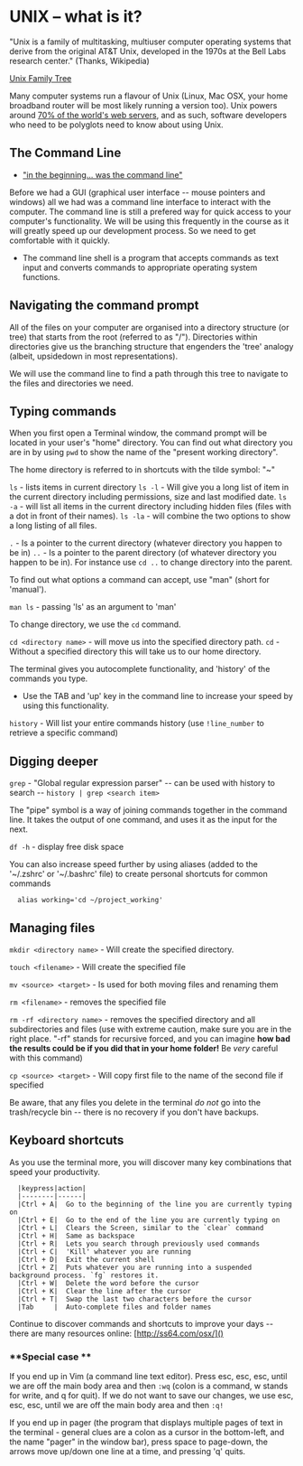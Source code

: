 # UNIX – what is it?

"Unix is a family of multitasking, multiuser computer operating systems that derive from the original AT&T Unix, developed in the 1970s at the Bell Labs research center." (Thanks, Wikipedia)

[Unix Family Tree](http://www.computerworld.com/article/2524660/operating-systems/the-unix-family-tree.html)

Many computer systems run a flavour of Unix (Linux, Mac OSX, your home broadband router will be most likely running a version too). Unix powers around [70% of the world's web servers][1], and as such, software developers who need to be polyglots need to know about using Unix.


## The Command Line

- ["in the beginning... was the command line"](http://en.wikipedia.org/wiki/In_the_Beginning..._Was_the_Command_Line)

Before we had a GUI (graphical user interface -- mouse pointers and windows) all we had was a command line interface to interact with the computer. The command line is still a prefered way for quick access to your computer's functionality. We will be using this frequently in the course as it will greatly speed up our development process. So we need to get comfortable with it quickly.

- The command line shell is a program that accepts commands as text input and converts commands to appropriate operating system functions.


## Navigating the command prompt

All of the files on your computer are organised into a directory structure (or tree) that starts from the root (referred to as "/"). Directories within directories give us the branching structure that engenders the 'tree' analogy (albeit, upsidedown in most representations).

We will use the command line to find a path through this tree to navigate to the files and directories we need.


## Typing commands

When you first open a Terminal window, the command prompt will be located in your user's "home" directory. You can find out what directory you are in by using `pwd` to show the name of the "present working directory".

The home directory is referred to in shortcuts with the tilde symbol: "~"

`ls` - lists items in current directory
`ls -l` - Will give you a long list of item in the current directory including permissions, size and last modified date.
`ls -a` - will list all items in the current directory including hidden files (files with a dot in front of their names).
`ls -la` - will combine the two options to show a long listing of all files.

`.` - Is a pointer to the current directory (whatever directory you happen to be in)
`..` - Is a pointer to the parent directory (of whatever directory you happen to be in). For instance use `cd ..` to change directory into the parent.

To find out what options a command can accept, use "man" (short for 'manual').

`man ls` - passing 'ls' as an argument to 'man'

To change directory, we use the `cd` command.

`cd <directory name>` - will move us into the specified directory path.
`cd` - Without a specified directory this will take us to our home directory.

The terminal gives you autocomplete functionality, and 'history' of the commands you type.

  - Use the TAB and 'up' key in the command line to increase your speed by using this functionality.

`history` - Will list your entire commands history (use `!line_number` to retrieve a specific command)


## Digging deeper

`grep` - "Global regular expression parser" -- can be used with history to search -- `history | grep <search item>`

The "pipe" symbol is a way of joining commands together in the command line. It takes the output of one command, and uses it as the input for the next.

`df -h` - display free disk space

You can also increase speed further by using aliases (added to the '~/.zshrc' or '~/.bashrc' file) to create personal shortcuts for common commands

```
  alias working='cd ~/project_working'
```


## Managing files

`mkdir <directory name>` - Will create the specified directory.

`touch <filename>` - Will create the specified file

`mv <source> <target>` - Is used for both moving files and renaming them

`rm <filename>` - removes the specified file

`rm -rf <directory name>` - removes the specified directory and all subdirectories and files (use with extreme caution, make sure you are in the right place. "-rf" stands for recursive forced, and you can imagine **how bad the results could be if you did that in your home folder!** Be _very_ careful with this command)

`cp <source> <target>` - Will copy first file to the name of the second file if specified

Be aware, that any files you delete in the terminal *do not* go into the trash/recycle bin -- there is no recovery if you don't have backups.


## Keyboard shortcuts

As you use the terminal more, you will discover many key combinations that speed your productivity.

```
  |keypress|action|
  |--------|------|
  |Ctrl + A|  Go to the beginning of the line you are currently typing on
  |Ctrl + E|  Go to the end of the line you are currently typing on
  |Ctrl + L|  Clears the Screen, similar to the `clear` command
  |Ctrl + H|  Same as backspace
  |Ctrl + R|  Lets you search through previously used commands
  |Ctrl + C|  'Kill' whatever you are running
  |Ctrl + D|  Exit the current shell
  |Ctrl + Z|  Puts whatever you are running into a suspended background process. `fg` restores it.
  |Ctrl + W|  Delete the word before the cursor
  |Ctrl + K|  Clear the line after the cursor
  |Ctrl + T|  Swap the last two characters before the cursor
  |Tab     |  Auto-complete files and folder names
```

Continue to discover commands and shortcuts to improve your days -- there are many resources online: [http://ss64.com/osx/]()


### **Special case **

If you end up in Vim (a command line text editor). Press esc, esc, esc, until we are off the main body area and then `:wq` (colon is a command, w stands for write, and q for quit). If we do not want to save our changes, we use esc, esc, esc, until we are off the main body area and then `:q!`

If you end up in pager (the program that displays multiple pages of text in the terminal - general clues are a colon as a cursor in the bottom-left, and the name "pager" in the window bar), press space to page-down, the arrows move up/down one line at a time, and pressing 'q' quits.


[1]: http://en.wikipedia.org/wiki/Usage_share_of_operating_systems#Public_servers_on_the_Internet

